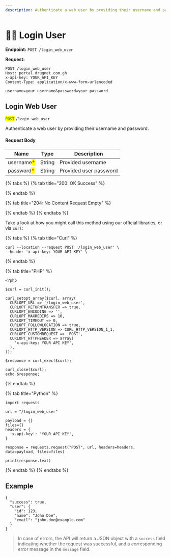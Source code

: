```yaml
---
description: Authenticate a web user by providing their username and password.
---
```


# 🧑‍💻 Login User

**Endpoint:** `POST /login_web_user`



**Request:**

```
POST /login_web_user
Host: portal.drugnet.com.gh
x-api-key: YOUR_API_KEY
Content-Type: application/x-www-form-urlencoded

username=your_username&password=your_password

```

## Login Web User

<mark style="color:green;">`POST`</mark> `/login_web_user`

Authenticate a web user by providing their username and password.

#### Request Body

| Name                                       | Type   | Description            |
| ------------------------------------------ | ------ | ---------------------- |
| username<mark style="color:red;">\*</mark> | String | Provided  username     |
| password<mark style="color:red;">\*</mark> | String | Provided user password |

{% tabs %}
{% tab title="200: OK Success" %}

{% endtab %}

{% tab title="204: No Content Request Empty" %}

{% endtab %}
{% endtabs %}



Take a look at how you might call this method using our official libraries, or via `curl`:

{% tabs %}
{% tab title="Curl" %}
```
curl --location --request POST '/login_web_user' \
--header 'x-api-key: YOUR API KEY' \

```
{% endtab %}

{% tab title="PHP" %}
```
<?php

$curl = curl_init();

curl_setopt_array($curl, array(
  CURLOPT_URL => '/login_web_user',
  CURLOPT_RETURNTRANSFER => true,
  CURLOPT_ENCODING => '',
  CURLOPT_MAXREDIRS => 10,
  CURLOPT_TIMEOUT => 0,
  CURLOPT_FOLLOWLOCATION => true,
  CURLOPT_HTTP_VERSION => CURL_HTTP_VERSION_1_1,
  CURLOPT_CUSTOMREQUEST => 'POST',
  CURLOPT_HTTPHEADER => array(
    'x-api-key: YOUR API KEY',
  ),
));

$response = curl_exec($curl);

curl_close($curl);
echo $response;

```
{% endtab %}

{% tab title="Python" %}
```
import requests

url = "/login_web_user"

payload = {}
files={}
headers = {
  'x-api-key': 'YOUR API KEY',
}

response = requests.request("POST", url, headers=headers, data=payload, files=files)

print(response.text)

```
{% endtab %}
{% endtabs %}



## Example

```
{
  "success": true,
  "user": {
    "id": 123,
    "name": "John Doe",
    "email": "john.doe@example.com"
  }
}

```



> In case of errors, the API will return a JSON object with a `success` field indicating whether the request was successful, and a corresponding error message in the `message` field.



